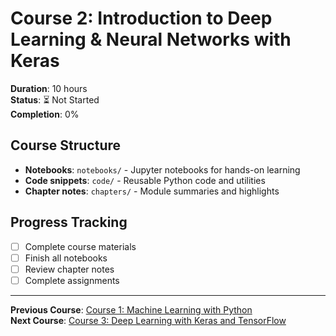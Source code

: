 # Course 2: Introduction to Deep Learning & Neural Networks with Keras

**Duration**: 10 hours  
**Status**: ⏳ Not Started  
**Completion**: 0%

## Course Structure
- **Notebooks**: `notebooks/` - Jupyter notebooks for hands-on learning
- **Code snippets**: `code/` - Reusable Python code and utilities
- **Chapter notes**: `chapters/` - Module summaries and highlights

## Progress Tracking
- [ ] Complete course materials
- [ ] Finish all notebooks
- [ ] Review chapter notes
- [ ] Complete assignments

---

**Previous Course**: [Course 1: Machine Learning with Python](../course-01-machine-learning-python/README.md)  
**Next Course**: [Course 3: Deep Learning with Keras and TensorFlow](../course-03-deep-learning-keras-tensorflow/README.md)
